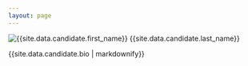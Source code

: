 ```yaml
---
layout: page
---
```

![{{site.data.candidate.first_name}} {{site.data.candidate.last_name}}]({{site.data.candidate.photo}})

{{site.data.candidate.bio | markdownify}}
